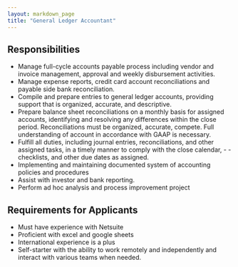 ```yaml
---
layout: markdown_page
title: "General Ledger Accountant"
---
```


## Responsibilities

- Manage full-cycle accounts payable process including vendor and invoice management, approval and weekly disbursement activities.
- Manage expense reports, credit card account reconciliations and payable side bank reconciliation.
- Compile and prepare entries to general ledger accounts, providing support that is organized, accurate, and descriptive.
- Prepare balance sheet reconciliations on a monthly basis for assigned accounts, identifying and resolving any differences within the close period. Reconciliations must be organized, accurate, compete. Full understanding of account in accordance with GAAP is necessary.
- Fulfill all duties, including journal entries, reconciliations, and other assigned tasks, in a timely manner to comply with the close calendar, - - checklists, and other due dates as assigned.
- Implementing and maintaining documented system of accounting policies and procedures
- Assist with investor and bank reporting.
- Perform ad hoc analysis and process improvement project

## Requirements for Applicants

- Must have experience with Netsuite
- Proficient with excel and google sheets
- International experience is a plus
- Self-starter with the ability to work remotely and independently and interact with various teams when needed.
